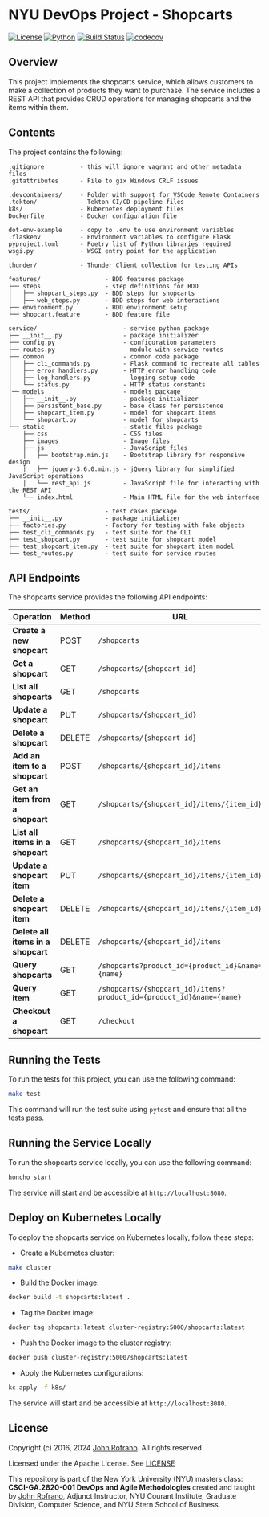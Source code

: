 # NYU DevOps Project - Shopcarts

[![License](https://img.shields.io/badge/License-Apache_2.0-blue.svg)](https://opensource.org/licenses/Apache-2.0)
[![Python](https://img.shields.io/badge/Language-Python-blue.svg)](https://python.org/)
[![Build Status](https://github.com/CSCI-GA-2820-SU24-001/shopcarts/actions/workflows/tdd-tests.yml/badge.svg)](https://github.com/CSCI-GA-2820-SU24-001/shopcarts/actions)
[![codecov](https://codecov.io/gh/CSCI-GA-2820-SU24-001/shopcarts/graph/badge.svg?token=ML2KBQH422)](https://codecov.io/gh/CSCI-GA-2820-SU24-001/shopcarts)

## Overview

This project implements the shopcarts service, which allows customers to make a collection of products they want to purchase. The service includes a REST API that provides CRUD operations for managing shopcarts and the items within them.

## Contents

The project contains the following:

```text
.gitignore          - this will ignore vagrant and other metadata files
.gitattributes      - File to gix Windows CRLF issues

.devcontainers/     - Folder with support for VSCode Remote Containers
.tekton/            - Tekton CI/CD pipeline files
k8s/                - Kubernetes deployment files
Dockerfile          - Docker configuration file

dot-env-example     - copy to .env to use environment variables
.flaskenv           - Environment variables to configure Flask
pyproject.toml      - Poetry list of Python libraries required
wsgi.py             - WSGI entry point for the application

thunder/            - Thunder Client collection for testing APIs

features/                  - BDD features package
├── steps                  - step definitions for BDD
│   ├── shopcart_steps.py  - BDD steps for shopcarts
│   ├── web_steps.py       - BDD steps for web interactions
├── environment.py         - BDD environment setup
└── shopcart.feature       - BDD feature file

service/                        - service python package
├── __init__.py                 - package initializer
├── config.py                   - configuration parameters
├── routes.py                   - module with service routes
├── common                      - common code package
│   ├── cli_commands.py         - Flask command to recreate all tables
│   ├── error_handlers.py       - HTTP error handling code
│   ├── log_handlers.py         - logging setup code
│   └── status.py               - HTTP status constants
│── models                      - models package
│   ├── __init__.py             - package initializer
│   ├── persistent_base.py      - base class for persistence
│   ├── shopcart_item.py        - model for shopcart items
│   └── shopcart.py             - model for shopcarts
└── static                      - static files package
    ├── css                     - CSS files
    ├── images                  - Image files
    ├── js                      - JavaScript files
    │   ├── bootstrap.min.js    - Bootstrap library for responsive design
    │   ├── jquery-3.6.0.min.js - jQuery library for simplified JavaScript operations
    │   └── rest_api.js         - JavaScript file for interacting with the REST API
    └── index.html              - Main HTML file for the web interface

tests/                     - test cases package
├── __init__.py            - package initializer
├── factories.py           - Factory for testing with fake objects
├── test_cli_commands.py   - test suite for the CLI
├── test_shopcart.py       - test suite for shopcart model
├── test_shopcart_item.py  - test suite for shopcart item model
└── test_routes.py         - test suite for service routes
```

## API Endpoints

The shopcarts service provides the following API endpoints:

| Operation                         | Method | URL                                          |
|-----------------------------------|--------|----------------------------------------------|
| **Create a new shopcart**         | POST   | `/shopcarts`                                 |
| **Get a shopcart**                | GET    | `/shopcarts/{shopcart_id}`                   |
| **List all shopcarts**            | GET    | `/shopcarts`                                 |
| **Update a shopcart**             | PUT    | `/shopcarts/{shopcart_id}`                   |
| **Delete a shopcart**             | DELETE | `/shopcarts/{shopcart_id}`                   |
| **Add an item to a shopcart**     | POST   | `/shopcarts/{shopcart_id}/items`             |
| **Get an item from a shopcart**   | GET    | `/shopcarts/{shopcart_id}/items/{item_id}`   |
| **List all items in a shopcart**  | GET    | `/shopcarts/{shopcart_id}/items`             |
| **Update a shopcart item**        | PUT    | `/shopcarts/{shopcart_id}/items/{item_id}`   |
| **Delete a shopcart item**        | DELETE | `/shopcarts/{shopcart_id}/items/{item_id}`   |
| **Delete all items in a shopcart**| DELETE | `/shopcarts/{shopcart_id}/items`             |
| **Query shopcarts**               | GET    | `/shopcarts?product_id={product_id}&name={name}` |
| **Query item**                    | GET    | `/shopcarts/{shopcart_id}/items?product_id={product_id}&name={name}` |
| **Checkout a shopcart**           | GET    | `/checkout`                                  |

## Running the Tests

To run the tests for this project, you can use the following command:

```bash
make test
```

This command will run the test suite using `pytest` and ensure that all the tests pass.

## Running the Service Locally

To run the shopcarts service locally, you can use the following command:

```bash
honcho start
```

The service will start and be accessible at `http://localhost:8080`.

## Deploy on Kubernetes Locally

To deploy the shopcarts service on Kubernetes locally, follow these steps:

* Create a Kubernetes cluster:

```bash
make cluster
```

* Build the Docker image:

```bash
docker build -t shopcarts:latest .
```

* Tag the Docker image:

```bash
docker tag shopcarts:latest cluster-registry:5000/shopcarts:latest
```

* Push the Docker image to the cluster registry:

```bash
docker push cluster-registry:5000/shopcarts:latest
```

* Apply the Kubernetes configurations:

```bash
kc apply -f k8s/
```

The service will start and be accessible at `http://localhost:8080`.

## License

Copyright (c) 2016, 2024 [John Rofrano](https://www.linkedin.com/in/JohnRofrano/). All rights reserved.

Licensed under the Apache License. See [LICENSE](LICENSE)

This repository is part of the New York University (NYU) masters class: **CSCI-GA.2820-001 DevOps and Agile Methodologies** created and taught by [John Rofrano](https://cs.nyu.edu/~rofrano/), Adjunct Instructor, NYU Courant Institute, Graduate Division, Computer Science, and NYU Stern School of Business.